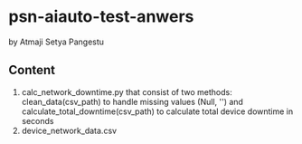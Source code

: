 # psn-aiauto-test-anwers
by Atmaji Setya Pangestu

## Content
1. calc_network_downtime.py that consist of two methods: clean_data(csv_path) to handle missing values (Null, '') and calculate_total_downtime(csv_path) to calculate total device downtime in seconds
2. device_network_data.csv
